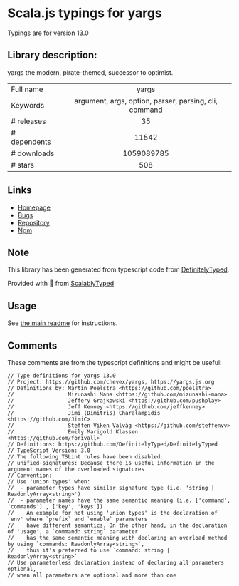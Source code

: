 
# Scala.js typings for yargs

Typings are for version 13.0

## Library description:
yargs the modern, pirate-themed, successor to optimist.

|                    |                 |
| ------------------ | :-------------: |
| Full name          | yargs |
| Keywords           | argument, args, option, parser, parsing, cli, command |
| # releases         | 35 |
| # dependents       | 11542 |
| # downloads        | 1059089785 |
| # stars            | 508 |

## Links
- [Homepage](https://yargs.js.org/)
- [Bugs](https://github.com/yargs/yargs/issues)
- [Repository](https://github.com/yargs/yargs)
- [Npm](https://www.npmjs.com/package/yargs)
    


## Note
This library has been generated from typescript code from [DefinitelyTyped](https://definitelytyped.org).

Provided with :purple_heart: from [ScalablyTyped](https://github.com/oyvindberg/ScalablyTyped)

## Usage
See [the main readme](../../readme.md) for instructions.

## Comments

These comments are from the typescript definitions and might be useful:
```
// Type definitions for yargs 13.0
// Project: https://github.com/chevex/yargs, https://yargs.js.org
// Definitions by: Martin Poelstra <https://github.com/poelstra>
//                 Mizunashi Mana <https://github.com/mizunashi-mana>
//                 Jeffery Grajkowski <https://github.com/pushplay>
//                 Jeff Kenney <https://github.com/jeffkenney>
//                 Jimi (Dimitris) Charalampidis <https://github.com/JimiC>
//                 Steffen Viken Valvåg <https://github.com/steffenvv>
//                 Emily Marigold Klassen <https://github.com/forivall>
// Definitions: https://github.com/DefinitelyTyped/DefinitelyTyped
// TypeScript Version: 3.0
// The following TSLint rules have been disabled:
// unified-signatures: Because there is useful information in the argument names of the overloaded signatures
// Convention:
// Use 'union types' when:
//  - parameter types have similar signature type (i.e. 'string | ReadonlyArray<string>')
//  - parameter names have the same semantic meaning (i.e. ['command', 'commands'] , ['key', 'keys'])
//    An example for not using 'union types' is the declaration of 'env' where `prefix` and `enable` parameters
//    have different semantics. On the other hand, in the declaration of 'usage', a `command: string` parameter
//    has the same semantic meaning with declaring an overload method by using `commands: ReadonlyArray<string>`,
//    thus it's preferred to use `command: string | ReadonlyArray<string>`
// Use parameterless declaration instead of declaring all parameters optional,
// when all parameters are optional and more than one

```

